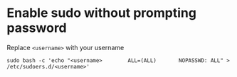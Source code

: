 # Enable sudo without prompting password

Replace `<username>` with your username
```
sudo bash -c 'echo "<username>        ALL=(ALL)       NOPASSWD: ALL" > /etc/sudoers.d/<username>'
```